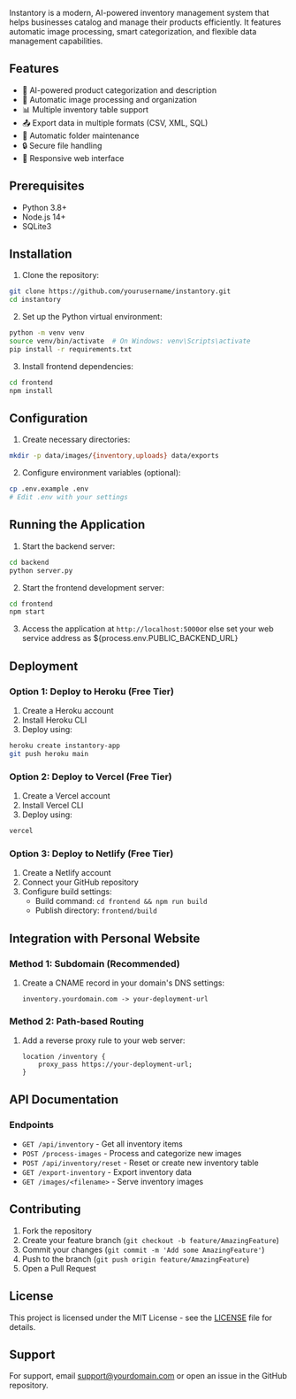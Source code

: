 
Instantory is a modern, AI-powered inventory management system that helps businesses catalog and manage their products efficiently. It features automatic image processing, smart categorization, and flexible data management capabilities.

## Features

- 🤖 AI-powered product categorization and description
- 📸 Automatic image processing and organization
- 📊 Multiple inventory table support
- 📤 Export data in multiple formats (CSV, XML, SQL)
- 🔄 Automatic folder maintenance
- 🔒 Secure file handling
- 📱 Responsive web interface

## Prerequisites

- Python 3.8+
- Node.js 14+
- SQLite3

## Installation

1. Clone the repository:
```bash
git clone https://github.com/yourusername/instantory.git
cd instantory
```

2. Set up the Python virtual environment:
```bash
python -m venv venv
source venv/bin/activate  # On Windows: venv\Scripts\activate
pip install -r requirements.txt
```

3. Install frontend dependencies:
```bash
cd frontend
npm install
```

## Configuration

1. Create necessary directories:
```bash
mkdir -p data/images/{inventory,uploads} data/exports
```

2. Configure environment variables (optional):
```bash
cp .env.example .env
# Edit .env with your settings
```

## Running the Application

1. Start the backend server:
```bash
cd backend
python server.py
```

2. Start the frontend development server:
```bash
cd frontend
npm start
```

3. Access the application at `http://localhost:5000`or else set your web service address as ${process.env.PUBLIC_BACKEND_URL}

## Deployment

### Option 1: Deploy to Heroku (Free Tier)

1. Create a Heroku account
2. Install Heroku CLI
3. Deploy using:
```bash
heroku create instantory-app
git push heroku main
```

### Option 2: Deploy to Vercel (Free Tier)

1. Create a Vercel account
2. Install Vercel CLI
3. Deploy using:
```bash
vercel
```

### Option 3: Deploy to Netlify (Free Tier)

1. Create a Netlify account
2. Connect your GitHub repository
3. Configure build settings:
   - Build command: `cd frontend && npm run build`
   - Publish directory: `frontend/build`

## Integration with Personal Website

### Method 1: Subdomain (Recommended)
1. Create a CNAME record in your domain's DNS settings:
   ```
   inventory.yourdomain.com -> your-deployment-url
   ```

### Method 2: Path-based Routing
1. Add a reverse proxy rule to your web server:
   ```nginx
   location /inventory {
       proxy_pass https://your-deployment-url;
   }
   ```

## API Documentation

### Endpoints

- `GET /api/inventory` - Get all inventory items
- `POST /process-images` - Process and categorize new images
- `POST /api/inventory/reset` - Reset or create new inventory table
- `GET /export-inventory` - Export inventory data
- `GET /images/<filename>` - Serve inventory images

## Contributing

1. Fork the repository
2. Create your feature branch (`git checkout -b feature/AmazingFeature`)
3. Commit your changes (`git commit -m 'Add some AmazingFeature'`)
4. Push to the branch (`git push origin feature/AmazingFeature`)
5. Open a Pull Request

## License

This project is licensed under the MIT License - see the [LICENSE](LICENSE) file for details.

## Support

For support, email support@yourdomain.com or open an issue in the GitHub repository.
